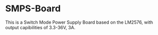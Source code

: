 # SMPS-Board
This is a Switch Mode Power Supply Board based on the LM2576, with output capibilities of 3.3-36V, 3A. 
